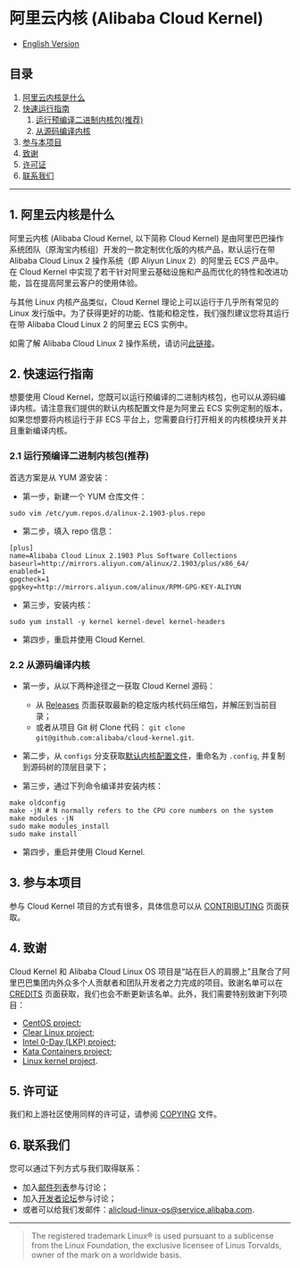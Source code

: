 阿里云内核 (Alibaba Cloud Kernel)
=================================

+ [English Version](../README.md)

目录
----
1. [阿里云内核是什么](#1-阿里云内核是什么)
2. [快速运行指南](#2-快速运行指南j)
   1. [运行预编译二进制内核包(推荐)](#21-运行预编译二进制内核包推荐)
   2. [从源码编译内核](#22-从源码编译内核)
3. [参与本项目](#3-参与本项目)
4. [致谢](#4-致谢)
5. [许可证](#5-许可证)
6. [联系我们](#6-联系我们)

---------------------------------


## 1. 阿里云内核是什么

阿里云内核 (Alibaba Cloud Kernel, 以下简称 Cloud Kernel) 是由阿里巴巴操作系统团队（原淘宝内核组）开发的一款定制优化版的内核产品，默认运行在带 Alibaba Cloud Linux 2 操作系统（即 Aliyun Linux 2）的阿里云 ECS 产品中。在 Cloud Kernel 中实现了若干针对阿里云基础设施和产品而优化的特性和改进功能，旨在提高阿里云客户的使用体验。

与其他 Linux 内核产品类似，Cloud Kernel 理论上可以运行于几乎所有常见的 Linux 发行版中。为了获得更好的功能、性能和稳定性，我们强烈建议您将其运行在带 Alibaba Cloud Linux 2 的阿里云 ECS 实例中。

如需了解 Alibaba Cloud Linux 2 操作系统，请访问[此链接](os.md)。

## 2. 快速运行指南

想要使用 Cloud Kernel，您既可以运行预编译的二进制内核包，也可以从源码编译内核。请注意我们提供的默认内核配置文件是为阿里云 ECS 实例定制的版本，如果您想要将内核运行于非 ECS 平台上，您需要自行打开相关的内核模块开关并且重新编译内核。

### 2.1 运行预编译二进制内核包(推荐)

首选方案是从 YUM 源安装：

+ 第一步，新建一个 YUM 仓库文件：

```shell
sudo vim /etc/yum.repos.d/alinux-2.1903-plus.repo
```

+ 第二步，填入 repo 信息：

```shell
[plus]
name=Alibaba Cloud Linux 2.1903 Plus Software Collections
baseurl=http://mirrors.aliyun.com/alinux/2.1903/plus/x86_64/
enabled=1
gpgcheck=1
gpgkey=http://mirrors.aliyun.com/alinux/RPM-GPG-KEY-ALIYUN
```

+ 第三步，安装内核：

```shell
sudo yum install -y kernel kernel-devel kernel-headers
```

+ 第四步，重启并使用 Cloud Kernel.

### 2.2 从源码编译内核

+ 第一步，从以下两种途径之一获取 Cloud Kernel 源码：
  + 从 [Releases](https://github.com/alibaba/cloud-kernel/releases) 页面获取最新的稳定版内核代码压缩包，并解压到当前目录；
  + 或者从项目 Git 树 Clone 代码： `git clone git@github.com:alibaba/cloud-kernel.git`.

+ 第二步，从 `configs` 分支获取[默认内核配置文件](https://github.com/alibaba/cloud-kernel/blob/configs/config-4.19.y-x86_64)，重命名为 `.config`, 并复制到源码树的顶层目录下；

+ 第三步，通过下列命令编译并安装内核：

```shell
make oldconfig
make -jN # N normally refers to the CPU core numbers on the system
make modules -jN
sudo make modules_install
sudo make install
```

+ 第四步，重启并使用 Cloud Kernel.

## 3. 参与本项目

参与 Cloud Kernel 项目的方式有很多，具体信息可以从 [CONTRIBUTING](CONTRIBUTING.md) 页面获取。

## 4. 致谢

Cloud Kernel 和 Alibaba Cloud Linux OS 项目是“站在巨人的肩膀上”且聚合了阿里巴巴集团内外众多个人贡献者和团队开发者之力完成的项目。致谢名单可以在 [CREDITS](CREDITS.md) 页面获取，我们也会不断更新该名单。此外，我们需要特别致谢下列项目：

+ [CentOS project](https://www.centos.org/);
+ [Clear Linux project](https://clearlinux.org/);
+ [Intel 0-Day (LKP) project](https://01.org/lkp);
+ [Kata Containers project](https://katacontainers.io/);
+ [Linux kernel project](https://www.kernel.org/).

## 5. 许可证

我们和上游社区使用同样的许可证，请参阅 [COPYING](../COPYING) 文件。

## 6. 联系我们

您可以通过下列方式与我们取得联系：

+ 加入[邮件列表](MAILLIST.md)参与讨论；
+ 加入[开发者论坛](https://bbs.aliyun.com/thread/450.html)参与讨论；
+ 或者可以给我们发邮件：[alicloud-linux-os@service.alibaba.com](mailto:alicloud-linux-os@service.alibaba.com).

--------------------------------

> The registered trademark Linux® is used pursuant to a sublicense from the Linux Foundation, the exclusive licensee of Linus Torvalds, owner of the mark on a world­wide basis.
